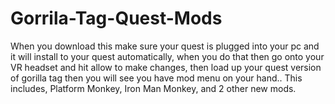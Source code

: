 # Gorrila-Tag-Quest-Mods
When you download this make sure your quest is plugged into your pc and it will install to your quest automatically, when you do that then go onto your VR headset and hit allow to make changes, then load up your quest version of gorilla tag then you will see you have mod menu on your hand.. This includes, Platform Monkey, Iron Man Monkey, and 2 other new mods. 
